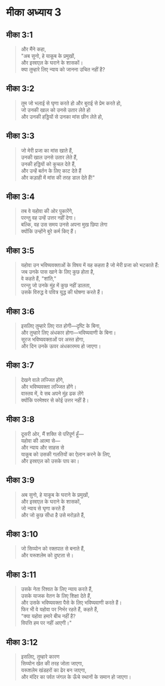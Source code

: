 # मीका अध्याय 3

## मीका 3:1

> और मैंने कहा,  
> "अब सुनो, हे याकूब के प्रमुखों,  
> और इस्राएल के घराने के शासकों।  
> क्या तुम्हारे लिए न्याय को जानना उचित नहीं है?

## मीका 3:2

> तुम जो भलाई से घृणा करते हो और बुराई से प्रेम करते हो,  
> जो उनकी खाल को उनसे उतार लेते हो  
> और उनकी हड्डियों से उनका मांस छीन लेते हो,

## मीका 3:3

> जो मेरी प्रजा का मांस खाते हैं,  
> उनकी खाल उनसे उतार लेते हैं,  
> उनकी हड्डियों को कुचल देते हैं,  
> और उन्हें बर्तन के लिए काट देते हैं  
> और कड़ाही में मांस की तरह डाल देते हैं!"

## मीका 3:4

> तब वे यहोवा की ओर पुकारेंगे,  
> परन्तु वह उन्हें उत्तर नहीं देगा।  
> बल्कि, वह उस समय उनसे अपना मुख छिपा लेगा  
> क्योंकि उन्होंने बुरे कर्म किए हैं।

## मीका 3:5

> यहोवा उन भविष्यवक्ताओं के विषय में यह कहता है जो मेरी प्रजा को भटकाते हैं:  
> जब उनके पास खाने के लिए कुछ होता है,  
> वे कहते हैं, "शांति,"  
> परन्तु जो उनके मुंह में कुछ नहीं डालता,  
> उसके विरुद्ध वे पवित्र युद्ध की घोषणा करते हैं।

## मीका 3:6

> इसलिए तुम्हारे लिए रात होगी—दृष्टि के बिना,  
> और तुम्हारे लिए अंधकार होगा—भविष्यवाणी के बिना।  
> सूरज भविष्यवक्ताओं पर अस्त होगा,  
> और दिन उनके ऊपर अंधकारमय हो जाएगा।

## मीका 3:7

> देखने वाले लज्जित होंगे,  
> और भविष्यवक्ता लज्जित होंगे।  
> वास्तव में, वे सब अपने मुंह ढक लेंगे  
> क्योंकि परमेश्वर से कोई उत्तर नहीं है।

## मीका 3:8

> दूसरी ओर, मैं शक्ति से परिपूर्ण हूँ—  
> यहोवा की आत्मा से—  
> और न्याय और साहस से  
> याकूब को उसकी गलतियों का ऐलान करने के लिए,  
> और इस्राएल को उसके पाप का।

## मीका 3:9

> अब सुनो, हे याकूब के घराने के प्रमुखों,  
> और इस्राएल के घराने के शासकों,  
> जो न्याय से घृणा करते हैं  
> और जो कुछ सीधा है उसे मरोड़ते हैं,

## मीका 3:10

> जो सिय्योन को रक्तपात से बनाते हैं,  
> और यरूशलेम को दुष्टता से।

## मीका 3:11

> उसके नेता रिश्वत के लिए न्याय करते हैं,  
> उसके याजक वेतन के लिए शिक्षा देते हैं,  
> और उसके भविष्यवक्ता पैसे के लिए भविष्यवाणी करते हैं।  
> फिर भी वे यहोवा पर निर्भर रहते हैं, कहते हैं,  
> "क्या यहोवा हमारे बीच नहीं है?  
> विपत्ति हम पर नहीं आएगी।"

## मीका 3:12

> इसलिए, तुम्हारे कारण  
> सिय्योन खेत की तरह जोता जाएगा,  
> यरूशलेम खंडहरों का ढेर बन जाएगा,  
> और मंदिर का पर्वत जंगल के ऊँचे स्थानों के समान हो जाएगा।
